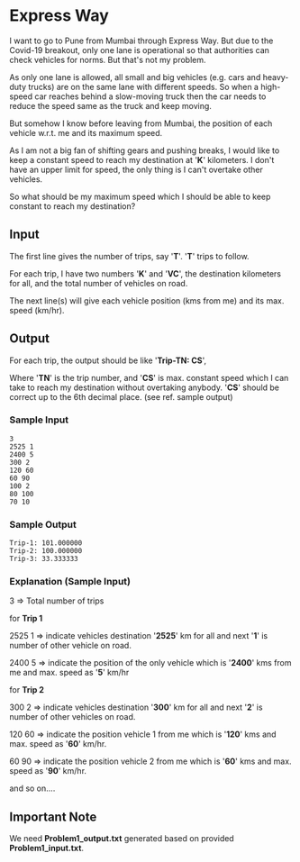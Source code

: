 # Express Way

I want to go to Pune from Mumbai through Express Way. But due to the Covid-19 breakout, only one lane is operational so 
that authorities can check vehicles for norms. But that's not my problem.

As only one lane is allowed, all small and big vehicles (e.g. cars and heavy-duty trucks) are on the same lane with different 
speeds. So when a high-speed car reaches behind a slow-moving truck then the car needs to reduce the speed same as the 
truck and keep moving.

But somehow I know before leaving from Mumbai, the position of each vehicle w.r.t. me and its maximum speed.

As I am not a big fan of shifting gears and pushing breaks, I would like to keep a constant speed to reach my destination 
at '**K**' kilometers. I don't have an upper limit for speed, the only thing is I can't overtake other vehicles.

So what should be my maximum speed which I should be able to keep constant to reach my destination?

## Input

The first line gives the number of trips, say '**T**'. '**T**' trips to follow.

For each trip, I have two numbers '**K**' and '**VC**', the destination kilometers for all, and the total number of vehicles 
on road.

The next line(s) will give each vehicle position (kms from me) and its max. speed (km/hr).

## Output

For each trip, the output should be like '**Trip-TN: CS**',

Where '**TN**' is the trip number, and '**CS**' is max. constant speed which I can take to reach my destination 
without overtaking anybody. '**CS**' should be correct up to the 6th decimal place. (see ref. sample output)

### Sample Input
```
3
2525 1
2400 5
300 2
120 60
60 90
100 2
80 100
70 10
```

### Sample Output

```
Trip-1: 101.000000
Trip-2: 100.000000
Trip-3: 33.333333
```

### Explanation (Sample Input)
3 => Total number of trips

for **Trip 1**

2525 1 => indicate vehicles destination '**2525**' km for all and next '**1**' is number of other vehicle on road.

2400 5 => indicate the position of the only vehicle which is '**2400**' kms from me and max. speed as '**5**' km/hr

for **Trip 2**

300 2 => indicate vehicles destination '**300**' km for all and next '**2**' is number of other vehicles on road.

120 60 => indicate the position vehicle 1 from me which is '**120**' kms and max. speed as '**60**' km/hr.

60 90 => indicate the position vehicle 2 from me which is '**60**' kms and max. speed as '**90**' km/hr.

and so on....

## Important Note

We need **Problem1_output.txt** generated based on provided **Problem1_input.txt**.
